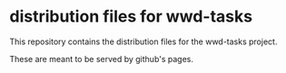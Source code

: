 # distribution files for wwd-tasks

This repository contains the distribution files for the wwd-tasks project.

These are meant to be served by github's pages.



